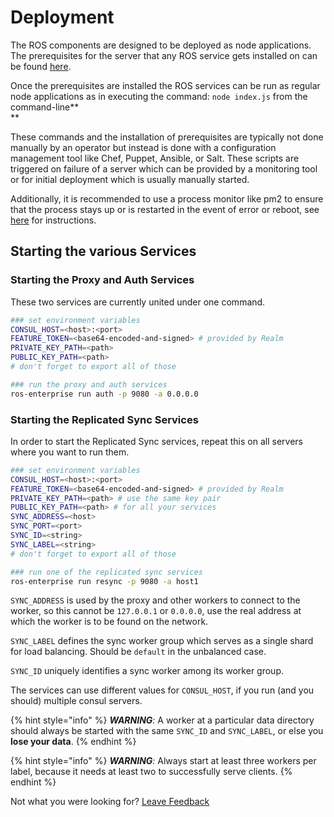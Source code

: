 # Deployment

The ROS components are designed to be deployed as node applications. The prerequisites for the server that any ROS service gets installed on can be found [here](https://realm.io/docs/realm-object-server/latest/#install-realm-object-server%20).

Once the prerequisites are installed the ROS services can be run as regular node applications as in executing the command: `node index.js` from the command-line**  
**

These commands and the installation of prerequisites are typically not done manually by an operator but instead is done with a configuration management tool like Chef, Puppet, Ansible, or Salt. These scripts are triggered on failure of a server which can be provided by a monitoring tool or for initial deployment which is usually manually started.  


Additionally, it is recommended to use a process monitor like pm2 to ensure that the process stays up or is restarted in the event of error or reboot, see [here](../run-ros-in-the-background.md) for instructions.  

## Starting the various Services

### Starting the Proxy and Auth Services

These two services are currently united under one command.

```bash
### set environment variables
CONSUL_HOST=<host>:<port>
FEATURE_TOKEN=<base64-encoded-and-signed> # provided by Realm
PRIVATE_KEY_PATH=<path>
PUBLIC_KEY_PATH=<path>
# don't forget to export all of those

### run the proxy and auth services
ros-enterprise run auth -p 9080 -a 0.0.0.0
```

### Starting the Replicated Sync Services

In order to start the Replicated Sync services, repeat this on all servers where you want to run them.

```bash
### set environment variables
CONSUL_HOST=<host>:<port>
FEATURE_TOKEN=<base64-encoded-and-signed> # provided by Realm
PRIVATE_KEY_PATH=<path> # use the same key pair
PUBLIC_KEY_PATH=<path> # for all your services
SYNC_ADDRESS=<host>
SYNC_PORT=<port>
SYNC_ID=<string>
SYNC_LABEL=<string>
# don't forget to export all of those

### run one of the replicated sync services
ros-enterprise run resync -p 9080 -a host1
```

`SYNC_ADDRESS` is used by the proxy and other workers to connect to the worker, so this cannot be `127.0.0.1` or `0.0.0.0`, use the real address at which the worker is to be found on the network.

`SYNC_LABEL` defines the sync worker group which serves as a single shard for load balancing. Should be `default` in the unbalanced case.

`SYNC_ID` uniquely identifies a sync worker among its worker group.

The services can use different values for `CONSUL_HOST`, if you run \(and you should\) multiple consul servers.



{% hint style="info" %}
_**WARNING**:_ A worker at a particular data directory should always be started with the same `SYNC_ID` and `SYNC_LABEL`, or else you **lose your data**.
{% endhint %}

{% hint style="info" %}
_**WARNING**:_ Always start at least three workers per label, because it needs at least two to successfully serve clients.
{% endhint %}

Not what you were looking for? [Leave Feedback](https://realm3.typeform.com/to/A4guM3) 

  


